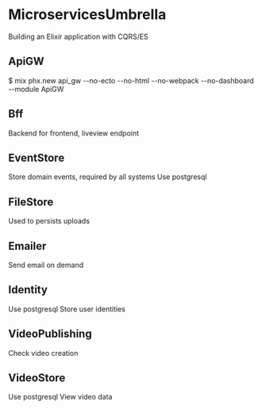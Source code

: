 # MicroservicesUmbrella

Building an Elixir application with CQRS/ES

## ApiGW

$ mix phx.new api_gw --no-ecto --no-html --no-webpack --no-dashboard --module ApiGW

## Bff

Backend for frontend, liveview endpoint

## EventStore

Store domain events, required by all systems
Use postgresql

## FileStore

Used to persists uploads

## Emailer

Send email on demand

## Identity

Use postgresql
Store user identities

## VideoPublishing

Check video creation

## VideoStore

Use postgresql
View video data